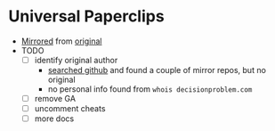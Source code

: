 # Universal Paperclips

- [Mirrored](./mirror.sh) from [original](http://www.decisionproblem.com/paperclips/)
- TODO
  - [ ] identify original author
    - [searched github](https://github.com/search?utf8=%E2%9C%93&q=paperclips&type=) and found a couple of mirror repos, but no original
    - no personal info found from `whois decisionproblem.com`
  - [ ] remove GA
  - [ ] uncomment cheats
  - [ ] more docs
